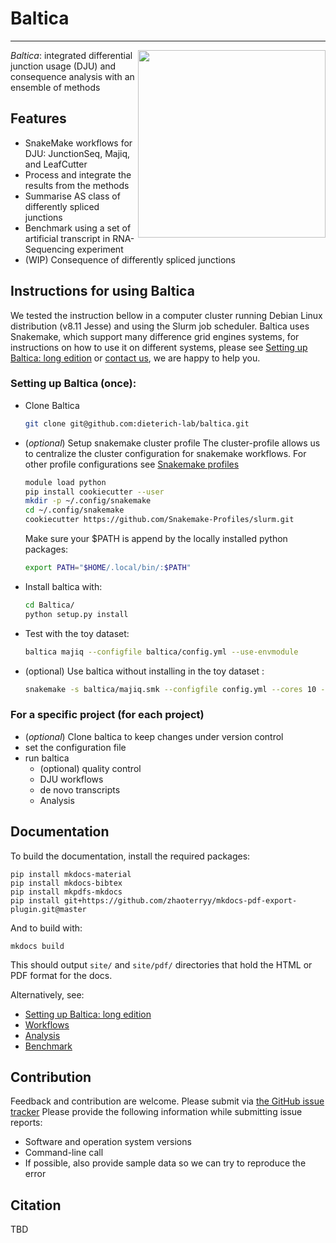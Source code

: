 # Baltica
___

 <img align="right" src="https://gist.githubusercontent.com/tbrittoborges/3c86ffbaa62e671771f443c65cb04fdc/raw/7ae0ea4a76e8f5464139ef34164c67de7a297ce8/baltica_logo.png" height="300"> *Baltica*: integrated differential junction usage (DJU) and consequence analysis with an ensemble of methods

## Features
- SnakeMake workflows for DJU: JunctionSeq, Majiq, and LeafCutter
- Process and integrate the results from the methods  
- Summarise AS class of differently spliced junctions
- Benchmark using a set of artificial transcript in RNA-Sequencing experiment
- (WIP) Consequence of differently spliced junctions  

## Instructions for using Baltica
We tested the instruction bellow in a computer cluster running Debian Linux distribution (v8.11 Jesse) and using the Slurm job scheduler. Baltica uses Snakemake, which support many difference 
grid engines systems, for instructions on how to use it on different systems, please see 
[Setting up Baltica: long edition](docs/setup.md) or [contact us](https://github.com/dieterich-lab/Baltica/issues), we are happy to help you.

### Setting up Baltica (once):
- Clone Baltica
    ```bash
    git clone git@github.com:dieterich-lab/baltica.git
    ```
- (_optional_) Setup snakemake cluster profile
The cluster-profile allows us to centralize the cluster configuration for snakemake workflows. 
For other profile configurations see [Snakemake profiles](https://github.com/Snakemake-Profiles/)
    ```bash
    module load python
    pip install cookiecutter --user
    mkdir -p ~/.config/snakemake
    cd ~/.config/snakemake
    cookiecutter https://github.com/Snakemake-Profiles/slurm.git
    ``` 
    Make sure your $PATH is append by the locally installed python packages:
    ```bash
    export PATH="$HOME/.local/bin/:$PATH"
    ```
 - Install baltica with:
    ```bash 
    cd Baltica/
    python setup.py install
    ```
 - Test with the toy dataset:
    ```bash 
    baltica majiq --configfile baltica/config.yml --use-envmodule
    ```
 - (optional) Use baltica without installing in the toy dataset :
    ```bash
    snakemake -s baltica/majiq.smk --configfile config.yml --cores 10 --use-envmodule
    ```

### For a specific project (for each project)
- (_optional_) Clone baltica to keep changes under version control
- set the configuration file
- run baltica
    - (optional) quality control 
    - DJU workflows
    - de novo transcripts 
    - Analysis 
     
## Documentation

To build the documentation, install the required packages:
```{bash}
pip install mkdocs-material
pip install mkdocs-bibtex
pip install mkpdfs-mkdocs
pip install git+https://github.com/zhaoterryy/mkdocs-pdf-export-plugin.git@master
```
And to build with:
```{bash}
mkdocs build
```

This should output `site/` and `site/pdf/` directories that hold the HTML or PDF format for the docs.  

Alternatively, see:
   - [Setting up Baltica: long edition](docs/setup.md)
   - [Workflows](docs/workflows.md)  
   - [Analysis](docs/analysis.md)
   - [Benchmark](docs/benchmark.md)  




## Contribution  
Feedback and contribution are welcome. Please submit via [the GitHub issue tracker](https://github.com/dieterich-lab/Baltica/issues)
Please provide the following information while submitting issue reports:
- Software and operation system versions
- Command-line call
- If possible, also provide sample data so we can try to reproduce the error
## Citation
TBD


